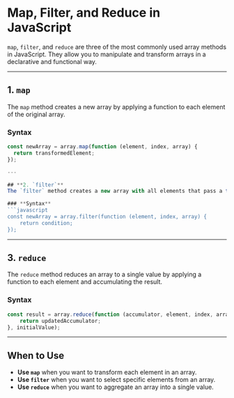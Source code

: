 # Map, Filter, and Reduce in JavaScript

`map`, `filter`, and `reduce` are three of the most commonly used array methods in JavaScript. They allow you to manipulate and transform arrays in a declarative and functional way.

---

## **1. `map`**
The `map` method creates a new array by applying a function to each element of the original array.

### **Syntax**
```javascript
const newArray = array.map(function (element, index, array) {
  return transformedElement;
});

---

## **2. `filter`**
The `filter` method creates a new array with all elements that pass a test (provided as a function).

### **Syntax**
```javascript
const newArray = array.filter(function (element, index, array) {
    return condition;
});
```
---

## **3. `reduce`**
The `reduce` method reduces an array to a single value by applying a function to each element and accumulating the result.

### **Syntax**
```javascript
const result = array.reduce(function (accumulator, element, index, array) {
    return updatedAccumulator;
}, initialValue);
```

---

## **When to Use**

- **Use `map`** when you want to transform each element in an array.
- **Use `filter`** when you want to select specific elements from an array.
- **Use `reduce`** when you want to aggregate an array into a single value.
